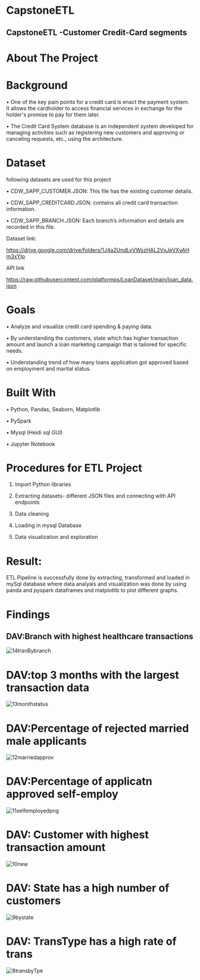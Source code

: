 # CapstoneETL

## CapstoneETL -Customer Credit-Card segments
# About The Project
# Background
•	One of the key pain points for a credit card is enact the payment system. It allows the cardholder to access financial services in exchange for the holder's promise to pay for them later.

•	The Credit Card System database is an independent system developed for managing activities such as registering new customers and approving or canceling requests, etc., using the architecture.
# Dataset
following datasets are used for this project

•	CDW_SAPP_CUSTOMER.JSON: This file has the existing customer details.

•	CDW_SAPP_CREDITCARD.JSON: contains all credit card transaction information.

•	CDW_SAPP_BRANCH.JSON: Each branch’s information and details are recorded in this file. 
 
 Dataset link:
 
 https://drive.google.com/drive/folders/1J4a2UndLvVWszHAL2VxJeVXyAHm3xYIp
 
 API link
 
 https://raw.githubusercontent.com/platformps/LoanDataset/main/loan_data.json


# Goals
•	Analyze and visualize credit card spending & paying data.

•	By understanding the customers, state which has higher transaction amount and launch a loan marketing campaign that is tailored for specific needs.

•	Understanding trend of how many loans application got approved based on employment and marital status. 
# Built With
•	Python, Pandas,  Seaborn, Matplotlib

•	PySpark 

•	Mysql (Heidi sql GUI)

•	Jupyter Notebook

# Procedures for ETL Project
1.	Import Python libraries 

2.	Extracting datasets- different JSON files and connecting with API endpoints

3.	Data cleaning

4.	Loading in mysql Database

5.	Data visualization and exploration

# Result: 
ETL Pipeline is successfully done by extracting, transformed and loaded in mySql database where data analyais and visualization was done by using panda and pyspark dataframes and matplotlib to plot different graphs.

# Findings
##  DAV:Branch with highest healthcare transactions
![14tranBybranch](https://user-images.githubusercontent.com/118309716/221956537-91b40300-e049-41ed-955e-0279735added.png)

#  DAV:top 3 months with the largest transaction data
![13monthstatus](https://user-images.githubusercontent.com/118309716/221956589-42684b09-d042-4313-918e-4b3d7ae3446d.png)

#  DAV:Percentage of rejected married male applicants
![12marriedapprov](https://user-images.githubusercontent.com/118309716/221957689-86f57437-0a2d-4834-af09-9cd098853ffe.png)

#  DAV:Percentage of applicatn approved  self-employ
![11selfemployedpng](https://user-images.githubusercontent.com/118309716/221956645-8b449c0a-4374-49f5-b57d-537249ee345c.png)
# DAV: Customer with highest transaction amount
![10new](https://user-images.githubusercontent.com/118309716/221956693-6a092e00-5934-46c8-b95a-5d4cb402d54c.png)
# DAV: State has a high number of customers
![9bystate](https://user-images.githubusercontent.com/118309716/221956748-d2575f45-396f-4a18-80db-d95be8f6656d.png)

# DAV: TransType has a high rate of trans
![8transbyTpe](https://user-images.githubusercontent.com/118309716/221957568-51df279e-db89-4772-a1b6-e3f44ec12836.png)













